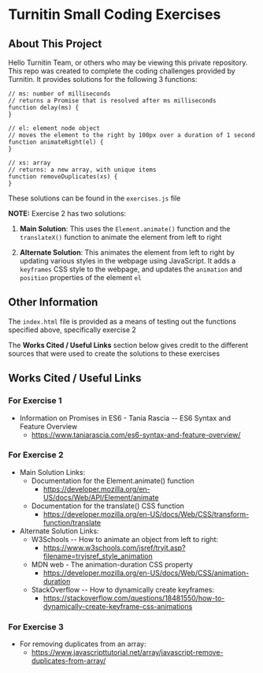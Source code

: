 # Turnitin Small Coding Exercises

## About This Project

Hello Turnitin Team, or others who may be viewing this private repository. This repo was created to complete the coding challenges provided by Turnitin. It provides solutions for the following 3 functions:

```
// ms: number of milliseconds
// returns a Promise that is resolved after ms milliseconds
function delay(ms) {
}

// el: element node object
// moves the element to the right by 100px over a duration of 1 second
function animateRight(el) {
}

// xs: array
// returns: a new array, with unique items
function removeDuplicates(xs) {
}
```
These solutions can be found in the `exercises.js` file

**NOTE:** Exercise 2 has two solutions:

1. **Main Solution**: This uses the `Element.animate()` function and the `translateX()` function to animate the element from left to right

2. **Alternate Solution**: This animates the element from left to right by updating various styles in the webpage using JavaScript. It adds a `keyframes` CSS style to the webpage, and updates the `animation` and `position` properties of the element `el`
 
## Other Information

The `index.html` file is provided as a means of testing out the functions specified above, specifically exercise 2

The **Works Cited / Useful Links** section below gives credit to the different sources
that were used to create the solutions to these exercises

## Works Cited / Useful Links

### For **Exercise 1**
- Information on Promises in ES6 - Tania Rascia -- ES6 Syntax and Feature Overview
   - https://www.taniarascia.com/es6-syntax-and-feature-overview/

### For **Exercise 2**
- Main Solution Links:
   - Documentation for the Element.animate() function
      - https://developer.mozilla.org/en-US/docs/Web/API/Element/animate
   - Documentation for the translate() CSS function
      - https://developer.mozilla.org/en-US/docs/Web/CSS/transform-function/translate
- Alternate Solution Links:
   - W3Schools -- How to animate an object from left to right:
      - https://www.w3schools.com/jsref/tryit.asp?filename=tryjsref_style_animation
   - MDN web - The animation-duration CSS property
      - https://developer.mozilla.org/en-US/docs/Web/CSS/animation-duration
   - StackOverflow -- How to dynamically create keyframes:
      - https://stackoverflow.com/questions/18481550/how-to-dynamically-create-keyframe-css-animations

### For **Exercise 3**
   - For removing duplicates from an array:
      - https://www.javascripttutorial.net/array/javascript-remove-duplicates-from-array/